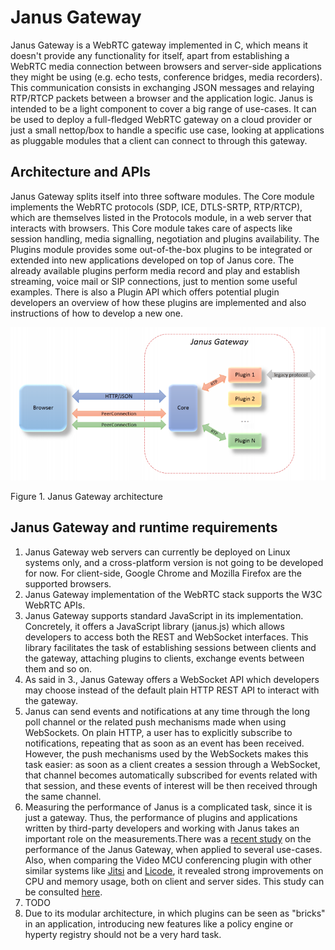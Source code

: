
# Janus Gateway

Janus Gateway is a WebRTC gateway implemented in C, which means it doesn't provide any functionality for itself, apart from establishing a WebRTC media connection between browsers and server-side applications they might be using (e.g. echo tests, conference bridges, media recorders). This communication consists in exchanging JSON messages and relaying RTP/RTCP packets between a browser and the application logic. Janus is intended to be a light component to cover a big range of use-cases. It can be used to deploy a full-fledged WebRTC gateway on a cloud provider or just a small nettop/box to handle a specific use case, looking at applications as pluggable modules that a client can connect to through this gateway.

## Architecture and APIs

Janus Gateway splits itself into three software modules. The Core module implements the WebRTC protocols (SDP, ICE, DTLS-SRTP, RTP/RTCP), which are themselves listed in the Protocols module, in a web server that interacts with browsers. This Core module takes care of aspects like session handling, media signalling, negotiation and plugins availability. The Plugins module provides some out-of-the-box plugins to be integrated or extended into new applications developed on top of Janus core. The already available plugins perform media record and play and establish streaming, voice mail or SIP connections, just to mention some useful examples. There is also a Plugin API which offers potential plugin developers an overview of how these plugins are implemented and also instructions of how to develop a new one.

![image](janus-arch.png)

Figure 1. Janus Gateway architecture


## Janus Gateway and runtime requirements

1. Janus Gateway web servers can currently be deployed on Linux systems only, and a cross-platform version is not going to be developed for now. For client-side, Google Chrome and Mozilla Firefox are the supported browsers. 
2. Janus Gateway implementation of the WebRTC stack supports the W3C WebRTC APIs.
3. Janus Gateway supports standard JavaScript in its implementation. Concretely, it offers a JavaScript library (janus.js) which allows developers to access both the REST and WebSocket interfaces. This library facilitates the task of establishing sessions between clients and the gateway, attaching plugins to clients, exchange events between them and so on.
4. As said in 3., Janus Gateway offers a WebSocket API which developers may choose instead of the default plain HTTP REST API to interact with the gateway.
5. Janus can send events and notifications at any time through the long poll channel or the related push mechanisms made when using WebSockets. On plain HTTP, a user has to explicitly subscribe to notifications, repeating that as soon as an event has been received. However, the push mechanisms used by the WebSockets makes this task easier: as soon as a client creates a session through a WebSocket, that channel becomes automatically subscribed for events related with that session, and these events of interest will be then received through the same channel.
6. Measuring the performance of Janus is a complicated task, since it is just a gateway. Thus, the performance of plugins and applications written by third-party developers and working with Janus takes an important role on the measurements.There was a [recent study](http://dl.acm.org/citation.cfm?id=2749223) on the performance of the Janus Gateway, when applied to several use-cases. Also, when comparing the Video MCU conferencing plugin with other similar systems like [Jitsi](https://jitsi.org/) and [Licode](http://lynckia.com/licode/), it revealed strong improvements on CPU and memory usage, both on client and server sides. This study can be consulted [here](http://www.rtc-conference.com/wp-content/uploads/gravity_forms/2-2f7a537445fa703985ab4d2372ac42ca/2014/09/Romano_Janus.pdf).
7. TODO
8. Due to its modular architecture, in which plugins can be seen as "bricks" in an application, introducing new features like a policy engine or hyperty registry should not be a very hard task.



